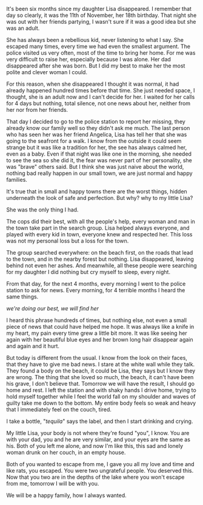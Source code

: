 It's been six months since my daughter Lisa disappeared. I remember that day so clearly, it was the 11th of November, her 18th birthday. That night she was out with her friends partying, I wasn't sure if it was a good idea but she was an adult.

She has always been a rebellious kid, never listening to what I say. She escaped many times, every time we had even the smallest argument. The police visited us very often, most of the time to bring her home. For me was very difficult to raise her, especially because I was alone. Her dad disappeared after she was born. But I did my best to make her the most polite and clever woman I could.

For this reason, when she disappeared I thought it was normal, it had already happened hundred times before that time. She just needed space, I thought, she is an adult now and I can't decide for her. I waited for her calls for 4 days but nothing, total silence, not one news about her, neither from her nor from her friends.

That day I decided to go to the police station to report her missing, they already know our family well so they didn't ask me much. The last person who has seen her was her friend Angelica, Lisa has tell her that she was going to the seafront for a walk. I know from the outside it could seem strange but it was like a tradition for her, the see has always calmed her, even as a baby. Even if that night was like one in the morning, she needed to see the sea so she did it, the fear was never part of her personality, she was "brave" others said. But I think she was just naive about the world, nothing bad really happen in our small town, we are just normal and happy families.

It's true that in small and happy towns there are the worst things, hidden underneath the look of safe and perfection. But why? why to my little Lisa?

She was the only thing I had.

The cops did their best, with all the people's help, every woman and man in the town take part in the search group. Lisa helped always everyone, and played with every kid in town, everyone knew and respected her. This loss was not my personal loss but a loss for the town.

The group searched everywhere: on the beach first, on the roads that lead to the town, and in the nearby forest but nothing. Lisa disappeared, leaving behind not even her ashes. And meanwhile, all these people were searching for my daughter I did nothing but cry myself to sleep, every night.

From that day, for the next 4 months, every morning I went to the police station to ask for news.  Every morning, for 4 terrible months I heard the same things.

*we're doing our best, we will find her*

I heard this phrase hundreds of times, but nothing else, not even a small piece of news that could have helped me hope. It was always like a knife in my heart, my pain every time grew a little bit more. It was like seeing her again with her beautiful blue eyes and her brown long hair disappear again and again and it hurt. 

But today is different from the usual. I know from the look on their faces, that they have to give me bad news. I stare at the white wall while they talk. They found a body on the beach, it could be Lisa, they says but I know they are wrong.  The thing that she loved so much, the beach, it can't have been his grave, I don't believe that. Tomorrow we will have the result, I should go home and rest. I left the station and with shaky hands I drive home, trying to hold myself together while I feel the world fall on my shoulder and waves of guilty take me down to the bottom. My entire body feels so weak and heavy that I immediately feel on the couch, tired.

I take a bottle, "*tequila*" says the label, and then I  start drinking and crying. 

My little Lisa, your body is not where they're found "you", I know. You are with your dad, you and he are very similar, and your eyes are the same as his. Both of you left me alone, and now I'm like this, this sad and lonely woman drunk on her couch, in an empty house.

Both of you wanted to escape from me, I gave you all my love and time and like rats, you escaped. You were two ungrateful people. You deserved this. Now that you two are in the depths of the lake where you won't escape from me, tomorrow I will be with you.

We will be a happy family, how I always wanted.